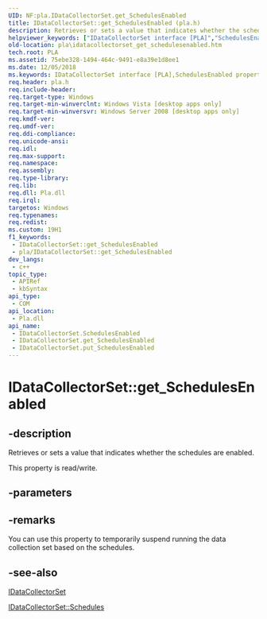 ```yaml
---
UID: NF:pla.IDataCollectorSet.get_SchedulesEnabled
title: IDataCollectorSet::get_SchedulesEnabled (pla.h)
description: Retrieves or sets a value that indicates whether the schedules are enabled.
helpviewer_keywords: ["IDataCollectorSet interface [PLA]","SchedulesEnabled property","IDataCollectorSet.SchedulesEnabled","IDataCollectorSet.get_SchedulesEnabled","IDataCollectorSet::SchedulesEnabled","IDataCollectorSet::get_SchedulesEnabled","IDataCollectorSet::put_SchedulesEnabled","SchedulesEnabled property [PLA]","SchedulesEnabled property [PLA]","IDataCollectorSet interface","base.idatacollectorset_get_schedulesenabled","get_SchedulesEnabled","pla.idatacollectorset_get_schedulesenabled","pla/IDataCollectorSet::SchedulesEnabled","pla/IDataCollectorSet::get_SchedulesEnabled","pla/IDataCollectorSet::put_SchedulesEnabled"]
old-location: pla\idatacollectorset_get_schedulesenabled.htm
tech.root: PLA
ms.assetid: 75ebe328-1494-464c-9491-e8a39e1d8ee1
ms.date: 12/05/2018
ms.keywords: IDataCollectorSet interface [PLA],SchedulesEnabled property, IDataCollectorSet.SchedulesEnabled, IDataCollectorSet.get_SchedulesEnabled, IDataCollectorSet::SchedulesEnabled, IDataCollectorSet::get_SchedulesEnabled, IDataCollectorSet::put_SchedulesEnabled, SchedulesEnabled property [PLA], SchedulesEnabled property [PLA],IDataCollectorSet interface, base.idatacollectorset_get_schedulesenabled, get_SchedulesEnabled, pla.idatacollectorset_get_schedulesenabled, pla/IDataCollectorSet::SchedulesEnabled, pla/IDataCollectorSet::get_SchedulesEnabled, pla/IDataCollectorSet::put_SchedulesEnabled
req.header: pla.h
req.include-header: 
req.target-type: Windows
req.target-min-winverclnt: Windows Vista [desktop apps only]
req.target-min-winversvr: Windows Server 2008 [desktop apps only]
req.kmdf-ver: 
req.umdf-ver: 
req.ddi-compliance: 
req.unicode-ansi: 
req.idl: 
req.max-support: 
req.namespace: 
req.assembly: 
req.type-library: 
req.lib: 
req.dll: Pla.dll
req.irql: 
targetos: Windows
req.typenames: 
req.redist: 
ms.custom: 19H1
f1_keywords:
 - IDataCollectorSet::get_SchedulesEnabled
 - pla/IDataCollectorSet::get_SchedulesEnabled
dev_langs:
 - c++
topic_type:
 - APIRef
 - kbSyntax
api_type:
 - COM
api_location:
 - Pla.dll
api_name:
 - IDataCollectorSet.SchedulesEnabled
 - IDataCollectorSet.get_SchedulesEnabled
 - IDataCollectorSet.put_SchedulesEnabled
---
```


# IDataCollectorSet::get_SchedulesEnabled


## -description

Retrieves or sets a value that indicates whether the  schedules are enabled. 

This property is read/write.

## -parameters

## -remarks

You can use this property to temporarily suspend running the data collection set based on the schedules.

## -see-also

<a href="/previous-versions/windows/desktop/api/pla/nn-pla-idatacollectorset">IDataCollectorSet</a>



<a href="/previous-versions/windows/desktop/api/pla/nf-pla-idatacollectorset-get_schedules">IDataCollectorSet::Schedules</a>